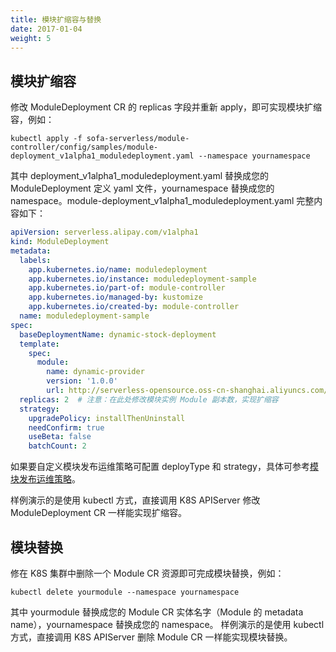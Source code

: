 ```yaml
---
title: 模块扩缩容与替换
date: 2017-01-04
weight: 5
---
```


## 模块扩缩容
修改 ModuleDeployment CR 的 replicas 字段并重新 apply，即可实现模块扩缩容，例如：
```shell
kubectl apply -f sofa-serverless/module-controller/config/samples/module-deployment_v1alpha1_moduledeployment.yaml --namespace yournamespace
```
其中 deployment_v1alpha1_moduledeployment.yaml 替换成您的 ModuleDeployment 定义 yaml 文件，yournamespace 替换成您的 namespace。module-deployment_v1alpha1_moduledeployment.yaml 完整内容如下：

```yaml
apiVersion: serverless.alipay.com/v1alpha1
kind: ModuleDeployment
metadata:
  labels:
    app.kubernetes.io/name: moduledeployment
    app.kubernetes.io/instance: moduledeployment-sample
    app.kubernetes.io/part-of: module-controller
    app.kubernetes.io/managed-by: kustomize
    app.kubernetes.io/created-by: module-controller
  name: moduledeployment-sample
spec:
  baseDeploymentName: dynamic-stock-deployment
  template:
    spec:
      module:
        name: dynamic-provider
        version: '1.0.0'
        url: http://serverless-opensource.oss-cn-shanghai.aliyuncs.com/module-packages/stable/dynamic-provider-1.0.0-ark-biz.jar
  replicas: 2  # 注意：在此处修改模块实例 Module 副本数，实现扩缩容
  strategy:
    upgradePolicy: installThenUninstall
    needConfirm: true
    useBeta: false
    batchCount: 2
```

如果要自定义模块发布运维策略可配置 deployType 和 strategy，具体可参考[模块发布运维策略](https://yuque.antfin.com/middleware/sofa-serverless/%E6%A8%A1%E5%9D%97%E5%8F%91%E5%B8%83%E8%BF%90%E7%BB%B4%E7%AD%96%E7%95%A5)。

样例演示的是使用 kubectl 方式，直接调用 K8S APIServer 修改 ModuleDeployment CR 一样能实现扩缩容。

## 模块替换
修在 K8S 集群中删除一个 Module CR 资源即可完成模块替换，例如：
```shell
kubectl delete yourmodule --namespace yournamespace
```
其中 yourmodule 替换成您的 Module CR 实体名字（Module 的 metadata name），yournamespace 替换成您的 namespace。
样例演示的是使用 kubectl 方式，直接调用 K8S APIServer 删除 Module CR 一样能实现模块替换。